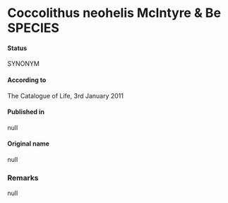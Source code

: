 Coccolithus neohelis McIntyre & Be SPECIES
=======

#### Status
SYNONYM

#### According to
The Catalogue of Life, 3rd January 2011

#### Published in
null

#### Original name
null

### Remarks
null